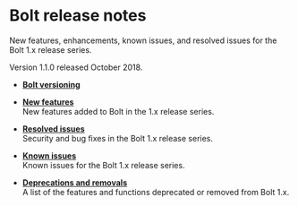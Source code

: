# Bolt release notes

New features, enhancements, known issues, and resolved issues for the Bolt 1.x release series.

Version 1.1.0 released October 2018.

-   **[Bolt versioning](bolt_versioning.md)**  

-   **[New features](bolt_new_features.md)**  
New features added to Bolt in the 1.x release series. 
-   **[Resolved issues](bolt_resolved_issues.md)**  
Security and bug fixes in the Bolt 1.x release series.
-   **[Known issues](bolt_known_issues.md)**  
Known issues for the Bolt 1.x release series.
-   **[Deprecations and removals](bolt_deprecations_and_removals.md)**  
A list of the features and functions deprecated or removed from Bolt 1.x.

